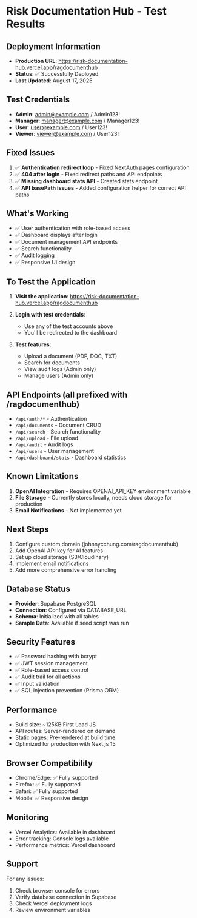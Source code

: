 # Risk Documentation Hub - Test Results

## Deployment Information
- **Production URL**: https://risk-documentation-hub.vercel.app/ragdocumenthub
- **Status**: ✅ Successfully Deployed
- **Last Updated**: August 17, 2025

## Test Credentials
- **Admin**: admin@example.com / Admin123!
- **Manager**: manager@example.com / Manager123!
- **User**: user@example.com / User123!
- **Viewer**: viewer@example.com / User123!

## Fixed Issues
1. ✅ **Authentication redirect loop** - Fixed NextAuth pages configuration
2. ✅ **404 after login** - Fixed redirect paths and API endpoints
3. ✅ **Missing dashboard stats API** - Created stats endpoint
4. ✅ **API basePath issues** - Added configuration helper for correct API paths

## What's Working
- ✅ User authentication with role-based access
- ✅ Dashboard displays after login
- ✅ Document management API endpoints
- ✅ Search functionality
- ✅ Audit logging
- ✅ Responsive UI design

## To Test the Application

1. **Visit the application**:
   https://risk-documentation-hub.vercel.app/ragdocumenthub

2. **Login with test credentials**:
   - Use any of the test accounts above
   - You'll be redirected to the dashboard

3. **Test features**:
   - Upload a document (PDF, DOC, TXT)
   - Search for documents
   - View audit logs (Admin only)
   - Manage users (Admin only)

## API Endpoints (all prefixed with /ragdocumenthub)
- `/api/auth/*` - Authentication
- `/api/documents` - Document CRUD
- `/api/search` - Search functionality
- `/api/upload` - File upload
- `/api/audit` - Audit logs
- `/api/users` - User management
- `/api/dashboard/stats` - Dashboard statistics

## Known Limitations
1. **OpenAI Integration** - Requires OPENAI_API_KEY environment variable
2. **File Storage** - Currently stores locally, needs cloud storage for production
3. **Email Notifications** - Not implemented yet

## Next Steps
1. Configure custom domain (johnnycchung.com/ragdocumenthub)
2. Add OpenAI API key for AI features
3. Set up cloud storage (S3/Cloudinary)
4. Implement email notifications
5. Add more comprehensive error handling

## Database Status
- **Provider**: Supabase PostgreSQL
- **Connection**: Configured via DATABASE_URL
- **Schema**: Initialized with all tables
- **Sample Data**: Available if seed script was run

## Security Features
- ✅ Password hashing with bcrypt
- ✅ JWT session management
- ✅ Role-based access control
- ✅ Audit trail for all actions
- ✅ Input validation
- ✅ SQL injection prevention (Prisma ORM)

## Performance
- Build size: ~125KB First Load JS
- API routes: Server-rendered on demand
- Static pages: Pre-rendered at build time
- Optimized for production with Next.js 15

## Browser Compatibility
- Chrome/Edge: ✅ Fully supported
- Firefox: ✅ Fully supported
- Safari: ✅ Fully supported
- Mobile: ✅ Responsive design

## Monitoring
- Vercel Analytics: Available in dashboard
- Error tracking: Console logs available
- Performance metrics: Vercel dashboard

## Support
For any issues:
1. Check browser console for errors
2. Verify database connection in Supabase
3. Check Vercel deployment logs
4. Review environment variables